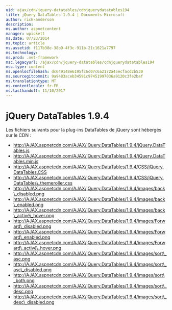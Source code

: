 ```yaml
---
uid: ajax/cdn/jquery-datatables/cdnjquerydatatables194
title: jQuery DataTables 1.9.4 | Documents Microsoft
author: rick-anderson
description: 
ms.author: aspnetcontent
manager: wpickett
ms.date: 07/23/2014
ms.topic: article
ms.assetid: f117b38e-38b9-4f3c-911b-21c1621a7797
ms.technology: 
ms.prod: .net-framework
msc.legacyurl: /ajax/cdn/jquery-datatables/cdnjquerydatatables194
msc.type: content
ms.openlocfilehash: dc649148e6195fc6c07c6a2172a45ecfacd2b530
ms.sourcegitcommit: 9a9483aceb34591c97451997036a9120c3fe2baf
ms.translationtype: MT
ms.contentlocale: fr-FR
ms.lasthandoff: 11/10/2017
---
```

<a name="jquery-datatables-194"></a>jQuery DataTables 1.9.4
====================
Les fichiers suivants pour la plug-ins DataTables de jQuery sont hébergés sur le CDN :

- http://AJAX.aspnetcdn.com/AJAX/jQuery.DataTables/1.9.4/jQuery.DataTables.js
- http://AJAX.aspnetcdn.com/AJAX/jQuery.DataTables/1.9.4/jQuery.DataTables.min.js
- http://AJAX.aspnetcdn.com/AJAX/jQuery.DataTables/1.9.4/CSS/jQuery.DataTables.CSS
- http://AJAX.aspnetcdn.com/AJAX/jQuery.DataTables/1.9.4/CSS/jQuery.DataTables\_themeroller.css
- http://AJAX.aspnetcdn.com/AJAX/jQuery.DataTables/1.9.4/images/back\_disabled.png
- http://AJAX.aspnetcdn.com/AJAX/jQuery.DataTables/1.9.4/images/back\_enabled.png
- http://AJAX.aspnetcdn.com/AJAX/jQuery.DataTables/1.9.4/images/back\_activé\_hover.png
- http://AJAX.aspnetcdn.com/AJAX/jQuery.DataTables/1.9.4/images/Forward\_disabled.png
- http://AJAX.aspnetcdn.com/AJAX/jQuery.DataTables/1.9.4/images/Forward\_enabled.png
- http://AJAX.aspnetcdn.com/AJAX/jQuery.DataTables/1.9.4/images/Forward\_activé\_hover.png
- http://AJAX.aspnetcdn.com/AJAX/jQuery.DataTables/1.9.4/images/sort\_asc.png
- http://AJAX.aspnetcdn.com/AJAX/jQuery.DataTables/1.9.4/images/sort\_asc\_disabled.png
- http://AJAX.aspnetcdn.com/AJAX/jQuery.DataTables/1.9.4/images/sort\_both.png
- http://AJAX.aspnetcdn.com/AJAX/jQuery.DataTables/1.9.4/images/sort\_desc.png
- http://AJAX.aspnetcdn.com/AJAX/jQuery.DataTables/1.9.4/images/sort\_desc\_disabled.png
